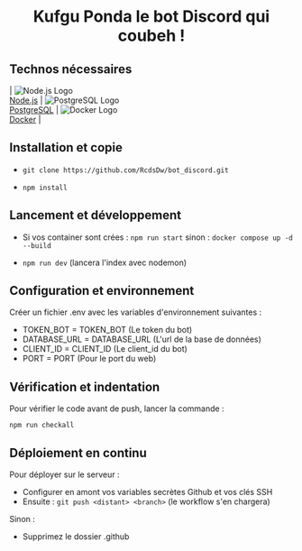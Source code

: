 <div align="center">

# Kufgu Ponda le bot Discord qui coubeh !

</div>

## Technos nécessaires

| ![Node.js Logo](https://www.vectorlogo.zone/logos/nodejs/nodejs-icon.svg)<br>[Node.js](https://nodejs.org/fr/download/package-manager) | ![PostgreSQL Logo](https://www.vectorlogo.zone/logos/postgresql/postgresql-icon.svg)<br>[PostgreSQL](https://www.postgresql.org/download/) | ![Docker Logo](https://www.vectorlogo.zone/logos/docker/docker-icon.svg)<br>[Docker](https://docs.docker.com/engine/install/) |

## Installation et copie

- ```git clone https://github.com/RcdsDw/bot_discord.git```

- ```npm install```

## Lancement et développement

- Si vos container sont crées : ```npm run start``` sinon : ```docker compose up -d --build```

- ```npm run dev``` (lancera l'index avec nodemon)

## Configuration et environnement

Créer un fichier .env avec les variables d'environnement suivantes :

- TOKEN_BOT = TOKEN_BOT (Le token du bot)
- DATABASE_URL = DATABASE_URL (L'url de la base de données)
- CLIENT_ID = CLIENT_ID (Le client_id du bot)
- PORT = PORT (Pour le port du web)

## Vérification et indentation

Pour vérifier le code avant de push, lancer la commande :

```npm run checkall```

## Déploiement en continu

Pour déployer sur le serveur :

- Configurer en amont vos variables secrètes Github et vos clés SSH
- Ensuite : ```git push <distant> <branch>``` (le workflow s'en chargera)

Sinon :

- Supprimez le dossier .github
